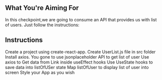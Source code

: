 ## What You're Aiming For

In this checkpoint,we are going to consume an API that provides us with list of users. Just follow the instructions:

## Instructions

Create a project using create-react-app.
Create UserList.js file in src folder
Install axios.
You gone to use jsonplaceholder API to get list of user
Use axios to Get data from Link inside useEffect hooks
Use UseState hooks to save data into listOfUSer state
Map listOfUser to display list of user into screen
Style your App as you wish
